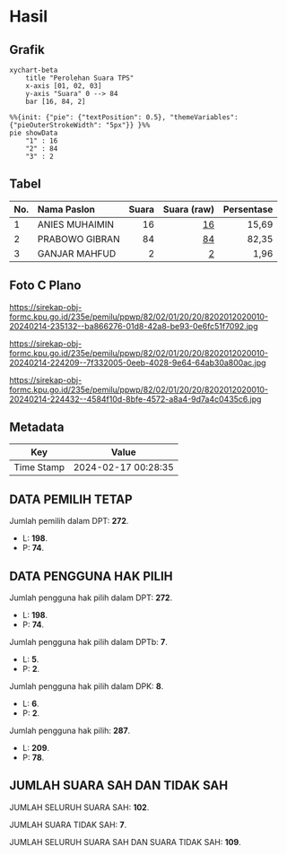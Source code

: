 # Hasil

## Grafik

```mermaid
xychart-beta
    title "Perolehan Suara TPS"
    x-axis [01, 02, 03]
    y-axis "Suara" 0 --> 84
    bar [16, 84, 2]
```

```mermaid
%%{init: {"pie": {"textPosition": 0.5}, "themeVariables": {"pieOuterStrokeWidth": "5px"}} }%%
pie showData
    "1" : 16
    "2" : 84
    "3" : 2
```

## Tabel

| No. | Nama Paslon    | Suara | Suara (raw) | Persentase |
|:--- |:-------------- | -----:| -----------:| ----------:|
| 1   | ANIES MUHAIMIN | 16    | [16][p-1]   | 15,69      |
| 2   | PRABOWO GIBRAN | 84    | [84][p-2]   | 82,35      |
| 3   | GANJAR MAHFUD  | 2     | [2][p-3]    | 1,96       |


[p-1]: https://github.com/gigit-pemilu/pemilu-2024-82-maluku-utara/blob/main/pilpres/hitung-suara/sub/82-maluku-utara/sub/02-halmahera-tengah/sub/01-weda/sub/2020-fidy-jaya/sub/010-tps/sub/paslon-1.txt
[p-2]: https://github.com/gigit-pemilu/pemilu-2024-82-maluku-utara/blob/main/pilpres/hitung-suara/sub/82-maluku-utara/sub/02-halmahera-tengah/sub/01-weda/sub/2020-fidy-jaya/sub/010-tps/sub/paslon-2.txt
[p-3]: https://github.com/gigit-pemilu/pemilu-2024-82-maluku-utara/blob/main/pilpres/hitung-suara/sub/82-maluku-utara/sub/02-halmahera-tengah/sub/01-weda/sub/2020-fidy-jaya/sub/010-tps/sub/paslon-3.txt

## Foto C Plano

https://sirekap-obj-formc.kpu.go.id/235e/pemilu/ppwp/82/02/01/20/20/8202012020010-20240214-235132--ba866276-01d8-42a8-be93-0e6fc51f7092.jpg

https://sirekap-obj-formc.kpu.go.id/235e/pemilu/ppwp/82/02/01/20/20/8202012020010-20240214-224209--7f332005-0eeb-4028-9e64-64ab30a800ac.jpg

https://sirekap-obj-formc.kpu.go.id/235e/pemilu/ppwp/82/02/01/20/20/8202012020010-20240214-224432--4584f10d-8bfe-4572-a8a4-9d7a4c0435c6.jpg


## Metadata

| Key        | Value               |
| ---------- | ------------------- |
| Time Stamp | 2024-02-17 00:28:35 |


## DATA PEMILIH TETAP

Jumlah pemilih dalam DPT: **272**.
 * L: **198**.
 * P: **74**.

## DATA PENGGUNA HAK PILIH

Jumlah pengguna hak pilih dalam DPT: **272**.
 * L: **198**.
 * P: **74**.

Jumlah pengguna hak pilih dalam DPTb: **7**.
 * L: **5**.
 * P: **2**.

Jumlah pengguna hak pilih dalam DPK: **8**.
 * L: **6**.
 * P: **2**.

Jumlah pengguna hak pilih: **287**.
 * L: **209**.
 * P: **78**.

## JUMLAH SUARA SAH DAN TIDAK SAH

JUMLAH SELURUH SUARA SAH: **102**.

JUMLAH SUARA TIDAK SAH: **7**.

JUMLAH SELURUH SUARA SAH DAN SUARA TIDAK SAH: **109**.


